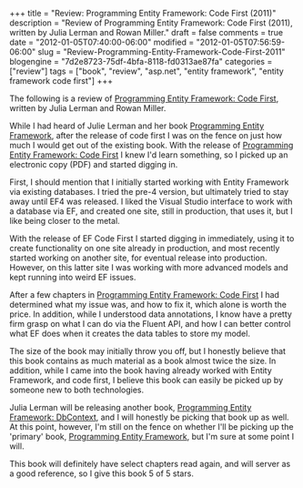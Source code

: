 +++
title = "Review: Programming Entity Framework: Code First (2011)"
description = "Review of Programming Entity Framework: Code First (2011), written by Julia Lerman and Rowan Miller."
draft = false
comments = true
date = "2012-01-05T07:40:00-06:00"
modified = "2012-01-05T07:56:59-06:00"
slug = "Review-Programming-Entity-Framework-Code-First-2011"
blogengine = "7d2e8723-75df-4bfa-8118-fd0313ae87fa"
categories = ["review"]
tags = ["book", "review", "asp.net", "entity framework", "entity framework code first"]
+++

<div class="note">
<p>The following is a review of <a rel="external" href="http://www.amazon.com/gp/product/1449312942?tag=strivinglifen-20">Programming Entity Framework: Code First</a>, written by Julia Lerman and Rowan Miller.</p>
</div>
<p>While I had heard of Julie Lerman and her book <a rel="external" href="http://www.amazon.com/gp/product/0596807260?tag=strivinglifen-20">Programming Entity Framework</a>, after the release of code first I was on the fence on just how much I would get out of the existing book. With the release of&nbsp;<a rel="external" href="http://www.amazon.com/gp/product/1449312942?tag=strivinglifen-20">Programming Entity Framework: Code First</a>&nbsp;I knew I'd learn something, so I picked up an electronic copy (PDF) and started digging in.</p>
<p>First, I should mention that I initially started working with Entity Framework via existing databases. I tried the pre-4 version, but ultimately tried to stay away until EF4 was released. I liked the Visual Studio interface to work with a database via EF, and created one site, still in production, that uses it, but I like being closer to the metal.</p>
<p>With the release of EF Code First I started digging in immediately, using it to create functionality on one site already in production, and most recently started working on another site, for eventual release into production. However, on this latter site I was working with more advanced models and kept running into weird EF issues.</p>
<p>After a few chapters in&nbsp;<a rel="external" href="http://www.amazon.com/gp/product/1449312942?tag=strivinglifen-20">Programming Entity Framework: Code First</a>&nbsp;I had determined what my issue was, and how to fix it, which alone is worth the price. In addition, while I understood data annotations, I know have a pretty firm grasp on what I can do via the Fluent API, and how I can better control what EF does when it creates the data tables to store my model.</p>
<p>The size of the book may initially throw you off, but I honestly believe that this book contains as much material as a book almost twice the size. In addition, while I came into the book having already worked with Entity Framework, and code first, I believe this book can easily be picked up by someone new to both technologies.</p>
<p>Julia Lerman will be releasing another book, <a rel="external" href="http://www.amazon.com/gp/product/1449312969?tag=strivinglifen-20">Programming Entity Framework: DbContext</a>, and I will honestly be picking that book up as well. At this point, however, I'm still on the fence on whether I'll be picking up the 'primary' book,&nbsp;<a rel="external" href="http://www.amazon.com/gp/product/0596807260?tag=strivinglifen-20">Programming Entity Framework</a>, but I'm sure at some point I will.</p>
<p>This book will definitely have select chapters read again, and will server as a good reference, so I give this book 5 of 5 stars.</p>
